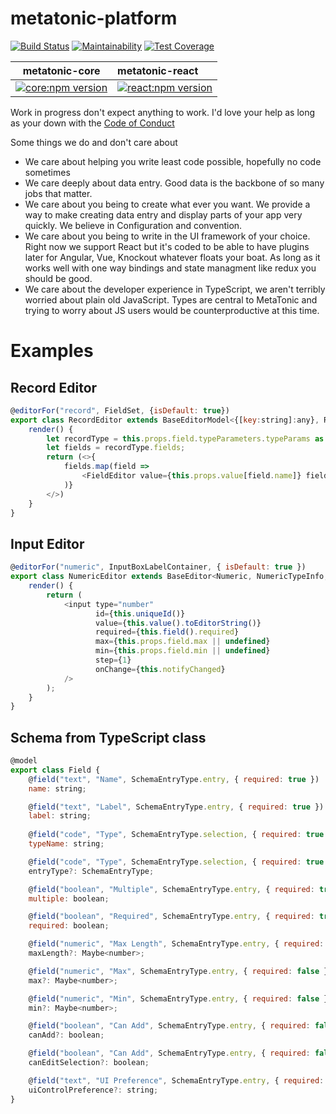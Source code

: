# metatonic-platform
[![Build Status](https://travis-ci.org/beattyml1/metatonic-platform.svg?branch=master)](https://travis-ci.org/beattyml1/metatonic-platform)
[![Maintainability](https://api.codeclimate.com/v1/badges/5b37844e034f88e365dc/maintainability)](https://codeclimate.com/github/beattyml1/metatonic-platform/maintainability)
[![Test Coverage](https://api.codeclimate.com/v1/badges/5b37844e034f88e365dc/test_coverage)](https://codeclimate.com/github/beattyml1/metatonic-platform/test_coverage)

| metatonic-core | metatonic-react |
|:--------------:|:----------------|
| [![core:npm version](https://badge.fury.io/js/metatonic-core.svg)](https://badge.fury.io/js/metatonic-core) | [![react:npm version](https://badge.fury.io/js/metatonic-react.svg)](https://badge.fury.io/js/metatonic-react) |

Work in progress don't expect anything to work. I'd love your help as long as your down with the [Code of Conduct](CodeOfConduct.md)

Some things we do and don't care about
* We care about helping you write least code possible, hopefully no code sometimes
* We care deeply about data entry. Good data is the backbone of so many jobs that matter.
* We care about you being to create what ever you want. We provide a way to make creating data entry and display parts of your app very quickly. We believe in Configuration and convention.
* We care about you being to write in the UI framework of your choice. Right now we support React but it's coded to be able to have plugins later for Angular, Vue, Knockout whatever floats your boat. As long as it works well with one way bindings and state managment like redux you should be good.
* We care about the developer experience in TypeScript, we aren't terribly worried about plain old JavaScript. Types are central to MetaTonic and trying to worry about JS users would be counterproductive at this time.

# Examples

## Record Editor
````javascript
@editorFor("record", FieldSet, {isDefault: true})
export class RecordEditor extends BaseEditorModel<{[key:string]:any}, RecordSchemaType, BaseEditorModel<RecordSchemaType>, void> {
    render() {
        let recordType = this.props.field.typeParameters.typeParams as SchemaRecordType;
        let fields = recordType.fields;
        return (<>{
            fields.map(field =>
                <FieldEditor value={this.props.value[field.name]} field={field} context={createContext(field, this.props.context)}/>
            )}
        </>)
    }
}
````

## Input Editor
````javascript
@editorFor("numeric", InputBoxLabelContainer, { isDefault: true })
export class NumericEditor extends BaseEditor<Numeric, NumericTypeInfo, BaseEditorModel<Numeric>, void> {
    render() {
        return (
            <input type="number"
                   id={this.uniqueId()}
                   value={this.value().toEditorString()}
                   required={this.field().required}
                   max={this.props.field.max || undefined}
                   min={this.props.field.min || undefined}
                   step={1}
                   onChange={this.notifyChanged}
            />
        );
    }
}
````

## Schema from TypeScript class
````javascript
@model
export class Field {
    @field("text", "Name", SchemaEntryType.entry, { required: true })
    name: string;

    @field("text", "Label", SchemaEntryType.entry, { required: true })
    label: string;
    
    @field("code", "Type", SchemaEntryType.selection, { required: true })
    typeName: string;

    @field("code", "Type", SchemaEntryType.selection, { required: true })
    entryType?: SchemaEntryType;

    @field("boolean", "Multiple", SchemaEntryType.entry, { required: true })
    multiple: boolean;

    @field("boolean", "Required", SchemaEntryType.entry, { required: true })
    required: boolean;

    @field("numeric", "Max Length", SchemaEntryType.entry, { required: false })
    maxLength?: Maybe<number>;

    @field("numeric", "Max", SchemaEntryType.entry, { required: false })
    max?: Maybe<number>;

    @field("numeric", "Min", SchemaEntryType.entry, { required: false })
    min?: Maybe<number>;

    @field("boolean", "Can Add", SchemaEntryType.entry, { required: false })
    canAdd?: boolean;

    @field("boolean", "Can Add", SchemaEntryType.entry, { required: false })
    canEditSelection?: boolean;

    @field("text", "UI Preference", SchemaEntryType.entry, { required: false })
    uiControlPreference?: string;
}
````
